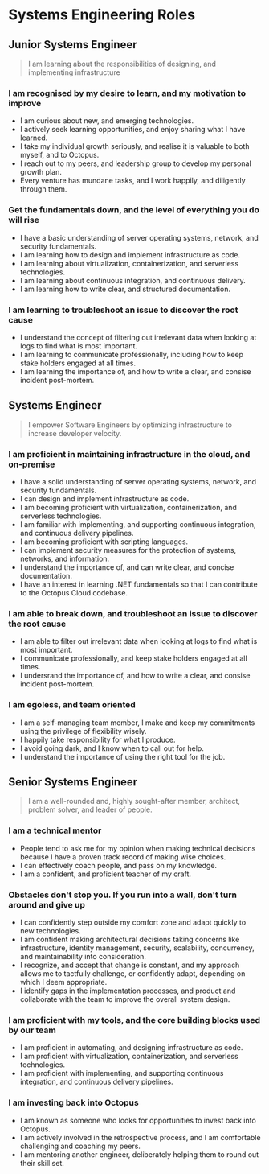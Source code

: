 # Systems Engineering Roles

## Junior Systems Engineer

> I am learning about the responsibilities of designing, and implementing infrastructure

### I am recognised by my desire to learn, and my motivation to improve

- I am curious about new, and emerging technologies.
- I actively seek learning opportunities, and enjoy sharing what I have learned.
- I take my individual growth seriously, and realise it is valuable to both myself, and to Octopus.
- I reach out to my peers, and leadership group to develop my personal growth plan.
- Every venture has mundane tasks, and I work happily, and diligently through them.

### Get the fundamentals down, and the level of everything you do will rise

- I have a basic understanding of server operating systems, network, and security fundamentals.
- I am learning how to design and implement infrastructure as code.
- I am learning about virtualization, containerization, and serverless technologies.
- I am learning about continuous integration, and continuous delivery.
- I am learning how to write clear, and structured documentation.

### I am learning to troubleshoot an issue to discover the root cause

- I understand the concept of filtering out irrelevant data when looking at logs to find what is most important.
- I am learning to communicate professionally, including how to keep stake holders engaged at all times.
- I am learning the importance of, and how to write a clear, and consise incident post-mortem.

## Systems Engineer

> I empower Software Engineers by optimizing infrastructure to increase developer velocity.

### I am proficient in maintaining infrastructure in the cloud, and on-premise

- I have a solid understanding of server operating systems, network, and security fundamentals.
- I can design and implement infrastructure as code.
- I am becoming proficient with virtualization, containerization, and serverless technologies.
- I am familiar with implementing, and supporting continuous integration, and continuous delivery pipelines.
- I am becoming proficient with scripting languages.
- I can implement security measures for the protection of systems, networks, and information.
- I understand the importance of, and can write clear, and concise documentation.
- I have an interest in learning .NET fundamentals so that I can contribute to the Octopus Cloud codebase.

### I am able to break down, and troubleshoot an issue to discover the root cause

- I am able to filter out irrelevant data when looking at logs to find what is most important.
- I communicate professionally, and keep stake holders engaged at all times.
- I undersrand the importance of, and how to write a clear, and consise incident post-mortem.

### I am egoless, and team oriented

- I am a self-managing team member, I make and keep my commitments using the privilege of flexibility wisely.
- I happily take responsibility for what I produce.
- I avoid going dark, and I know when to call out for help.
- I understand the importance of using the right tool for the job.

## Senior Systems Engineer

> I am a well-rounded and, highly sought-after member, architect, problem solver, and leader of people.

### I am a technical mentor

- People tend to ask me for my opinion when making technical decisions because I have a proven track record of making wise choices.
- I can effectively coach people, and pass on my knowledge.
- I am a confident, and proficient teacher of my craft.

### Obstacles don't stop you. If you run into a wall, don't turn around and give up

- I can confidently step outside my comfort zone and adapt quickly to new technologies.
- I am confident making architectural decisions taking concerns like infrastructure, identity management, security, scalability, concurrency, and maintainability into consideration.
- I recognize, and accept that change is constant, and my approach allows me to tactfully challenge, or confidently adapt, depending on which I deem appropriate.
- I identify gaps in the implementation processes, and product and collaborate with the team to improve the overall system design.

### I am proficient with my tools, and the core building blocks used by our team

- I am proficient in automating, and designing infrastructure as code.
- I am proficient with virtualization, containerization, and serverless technologies.
- I am proficient with implementing, and supporting continuous integration, and continuous delivery pipelines.

### I am investing back into Octopus

- I am known as someone who looks for opportunities to invest back into Octopus.
- I am actively involved in the retrospective process, and I am comfortable challenging and coaching my peers.
- I am mentoring another engineer, deliberately helping them to round out their skill set.
